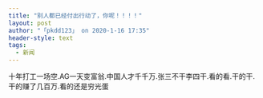 ```yaml
---
title: "别人都已经付出行动了，你呢！！！！"
layout: post
author: "「pkdd123」 on 2020-1-16 17:35"
header-style: text
tags:
  - 新闻
---
```


<head></head>
<body>
  十年打工一场空.AG一天变富翁.中国人才千千万.张三不干李四干.看的看.干的干.干的赚了几百万.看的还是穷光蛋
 <br>
</body>


